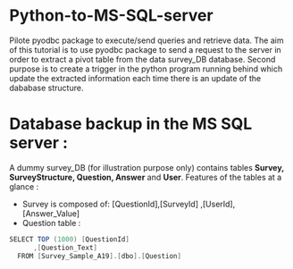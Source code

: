 # Python-to-MS-SQL-server
Pilote pyodbc package to execute/send queries and retrieve data. 
The aim of this tutorial is to use pyodbc package to send a request to the server in order to extract a pivot table from the data survey_DB database. 
Second purpose is to create a trigger in the python program running behind which update the extracted information each time there is an update of the dababase structure.

# Database backup in the MS SQL server : 
A dummy survey_DB (for illustration purpose only) contains tables **Survey, SurveyStructure, Question, Answer** and **User**. Features  of the tables at a glance : 
- Survey is composed of:  [QuestionId],[SurveyId] ,[UserId], [Answer_Value]
- Question table :
```java
SELECT TOP (1000) [QuestionId]
      ,[Question_Text]
  FROM [Survey_Sample_A19].[dbo].[Question]
```

